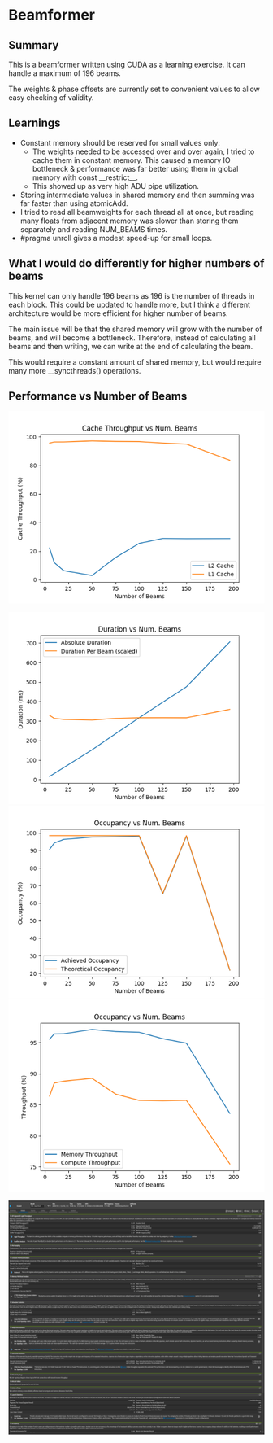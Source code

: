 # Beamformer

## Summary
This is a beamformer written using CUDA as a learning exercise. It can handle a maximum of 196 beams.

The weights & phase offsets are currently set to convenient values to allow easy checking of validity.

## Learnings

- Constant memory should be reserved for small values only:
  - The weights needed to be accessed over and over again, I tried to cache them in constant memory. This caused a memory IO bottleneck & performance was far better using them in global memory with const \_\_restrict\_\_.
  - This showed up as very high ADU pipe utilization.
- Storing intermediate values in shared memory and then summing was far faster than using atomicAdd.
- I tried to read all beamweights for each thread all at once, but reading many floats from adjacent memory was slower than storing them separately and reading NUM_BEAMS times.
- #pragma unroll gives a modest speed-up for small loops.


## What I would do differently for higher numbers of beams
This kernel can only handle 196 beams as 196 is the number of threads in each block. This could be updated to handle more, but I think a different architecture would be more efficient for higher number of beams.

The main issue will be that the shared memory will grow with the number of beams, and will become a bottleneck. Therefore, instead of calculating all beams and then writing, we can write at the end of calculating the beam.

This would require a constant amount of shared memory, but would require many more \_\_syncthreads() operations.


## Performance vs Number of Beams

![Cache Throughput vs Num Beams](plots/cache_throughput_vs_num_beams.png)

![Duration vs Num Beams](plots/duration_per_beam_vs_num_beams.png)
![Occupancy vs Num Beams](plots/occupancy_vs_num_beams.png)
![Throughput vs Num Beams](plots/throughput_vs_num_beams.png)

![Nsight-compute Screenshot](plots/2025-04-24-10-06-26.png)